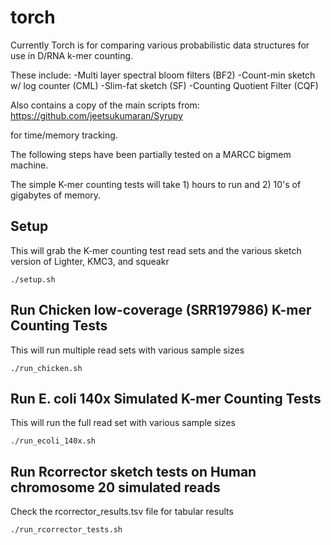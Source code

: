 # torch
Currently Torch is for comparing various probabilistic data structures for use in D/RNA k-mer counting.

These include:
-Multi layer spectral bloom filters (BF2)
-Count-min sketch w/ log counter (CML)
-Slim-fat sketch (SF)
-Counting Quotient Filter (CQF)

Also contains a copy of the main scripts from:
https://github.com/jeetsukumaran/Syrupy

for time/memory tracking.

The following steps have been partially tested on a MARCC bigmem machine. 

The simple K-mer counting tests will take 1) hours to run and 2) 10's of gigabytes of memory.

## Setup
This will grab the K-mer counting test read sets
and the various sketch version of Lighter, KMC3, and squeakr

	./setup.sh

## Run Chicken low-coverage (SRR197986) K-mer Counting Tests
This will run multiple read sets with various sample sizes

	./run_chicken.sh

## Run E. coli 140x Simulated K-mer Counting Tests
This will run the full read set with various sample sizes

	./run_ecoli_140x.sh

## Run Rcorrector sketch tests on Human chromosome 20 simulated reads
Check the rcorrector\_results.tsv file for tabular results

	./run_rcorrector_tests.sh	
